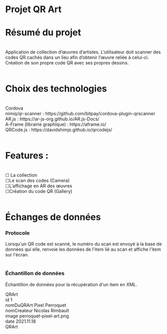 # Projet QR Art
<h1> Résumé du projet</h1></br>
Application de collection d’œuvres d’artistes. L’utilisateur doit scanner des codes QR cachés dans un lieu afin d’obtenir l’œuvre reliée à celui-ci. Création de son propre code QR avec ses propres dessins. </br></br>
<h1> Choix des technologies</h1> </br>
Cordova </br>
nimiq/qr-scanner : https://github.com/bitpay/cordova-plugin-qrscanner </br>
AR.js : https://ar-js-org.github.io/AR.js-Docs/</br>
A-Frame (librairie graphique) : https://aframe.io/</br>
QRCode.js : https://davidshimjs.github.io/qrcodejs/</br>
</br>
<h1>Features :</h1> </br>
&#9744; La collection</br>
&#9744;Le scan des codes (Camera) </br>
&#9744;L’affichage en AR des œuvres</br>
&#9744;Création du code QR (Gallery)</br></br>
<h1>Échanges de données</h1>
<h3>Protocole</h3>
Lorsqu'un QR code est scanné, le numéro du scan est envoyé à la base de données qui elle, renvoie les données de l'item lié au scan et affiche l'item sur l'écran.<br>
<br>
<h3>Échantillon de données</h3>
Échantillon de données pour la récupération d'un item en XML.<br>

QRArt</br>
    id 1</br>
    nomDuQRArt Pixel Perroquet</br>
    nomCreateur Nicolas Rimbault</br>
    image perroquet-pixel-art.png</br>
    date 2021.11.18</br>
QRArt</br>
